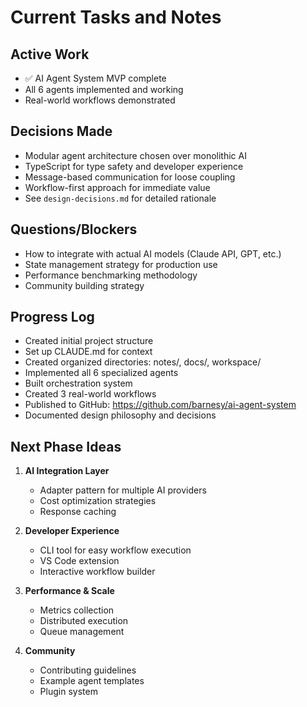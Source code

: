 # Current Tasks and Notes

## Active Work
- ✅ AI Agent System MVP complete
- All 6 agents implemented and working
- Real-world workflows demonstrated

## Decisions Made
- Modular agent architecture chosen over monolithic AI
- TypeScript for type safety and developer experience
- Message-based communication for loose coupling
- Workflow-first approach for immediate value
- See `design-decisions.md` for detailed rationale

## Questions/Blockers
- How to integrate with actual AI models (Claude API, GPT, etc.)
- State management strategy for production use
- Performance benchmarking methodology
- Community building strategy

## Progress Log
- Created initial project structure
- Set up CLAUDE.md for context
- Created organized directories: notes/, docs/, workspace/
- Implemented all 6 specialized agents
- Built orchestration system
- Created 3 real-world workflows
- Published to GitHub: https://github.com/barnesy/ai-agent-system
- Documented design philosophy and decisions

## Next Phase Ideas
1. **AI Integration Layer**
   - Adapter pattern for multiple AI providers
   - Cost optimization strategies
   - Response caching

2. **Developer Experience**
   - CLI tool for easy workflow execution
   - VS Code extension
   - Interactive workflow builder

3. **Performance & Scale**
   - Metrics collection
   - Distributed execution
   - Queue management

4. **Community**
   - Contributing guidelines
   - Example agent templates
   - Plugin system